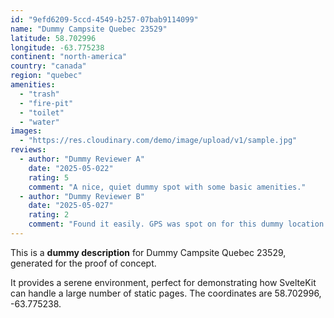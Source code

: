 ```yaml
---
id: "9efd6209-5ccd-4549-b257-07bab9114099"
name: "Dummy Campsite Quebec 23529"
latitude: 58.702996
longitude: -63.775238
continent: "north-america"
country: "canada"
region: "quebec"
amenities:
  - "trash"
  - "fire-pit"
  - "toilet"
  - "water"
images:
  - "https://res.cloudinary.com/demo/image/upload/v1/sample.jpg"
reviews:
  - author: "Dummy Reviewer A"
    date: "2025-05-022"
    rating: 5
    comment: "A nice, quiet dummy spot with some basic amenities."
  - author: "Dummy Reviewer B"
    date: "2025-05-027"
    rating: 2
    comment: "Found it easily. GPS was spot on for this dummy location."
---
```


This is a **dummy description** for Dummy Campsite Quebec 23529, generated for the proof of concept.

It provides a serene environment, perfect for demonstrating how SvelteKit can handle a large number of static pages. The coordinates are 58.702996, -63.775238.
